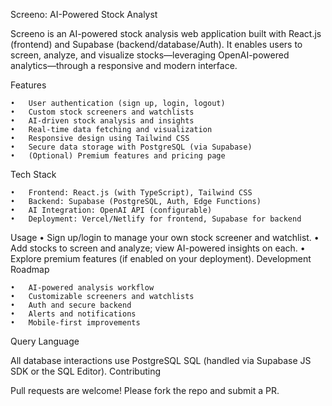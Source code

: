 Screeno: AI-Powered Stock Analyst


Screeno is an AI-powered stock analysis web application built with React.js (frontend) and Supabase (backend/database/Auth). It enables users to screen, analyze, and visualize stocks—leveraging OpenAI-powered analytics—through a responsive and modern interface.

Features

	•	User authentication (sign up, login, logout)
	•	Custom stock screeners and watchlists
	•	AI-driven stock analysis and insights
	•	Real-time data fetching and visualization
	•	Responsive design using Tailwind CSS
	•	Secure data storage with PostgreSQL (via Supabase)
	•	(Optional) Premium features and pricing page
Tech Stack

	•	Frontend: React.js (with TypeScript), Tailwind CSS
	•	Backend: Supabase (PostgreSQL, Auth, Edge Functions)
	•	AI Integration: OpenAI API (configurable)
	•	Deployment: Vercel/Netlify for frontend, Supabase for backend


Usage
	•	Sign up/login to manage your own stock screener and watchlist.
	•	Add stocks to screen and analyze; view AI-powered insights on each.
	•	Explore premium features (if enabled on your deployment).
Development Roadmap

	•	AI-powered analysis workflow
	•	Customizable screeners and watchlists
	•	Auth and secure backend
	•	Alerts and notifications
	•	Mobile-first improvements
Query Language

All database interactions use PostgreSQL SQL (handled via Supabase JS SDK or the SQL Editor).
Contributing

Pull requests are welcome! Please fork the repo and submit a PR.
